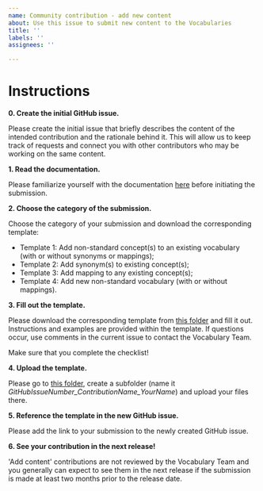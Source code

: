 ```yaml
---
name: Community contribution - add new content
about: Use this issue to submit new content to the Vocabularies
title: ''
labels: ''
assignees: ''

---
```


# Instructions


**0. Create the initial GitHub issue.**

Please create the initial issue that briefly describes the content of the intended contribution and the rationale behind it. This will allow us to keep track of requests and connect you with other contributors who may be working on the same content.

**1. Read the documentation.**

Please familiarize yourself with the documentation [here](https://github.com/OHDSI/Vocabulary-v5.0/wiki/Community-contribution) before initiating the submission.

**2. Choose the category of the submission.**

Choose the category of your submission and download the corresponding template:

- Template 1: Add non-standard concept(s) to an existing vocabulary (with or without synonyms or mappings);
- Template 2: Add synonym(s) to existing concept(s);
- Template 3: Add mapping to any existing concept(s);
- Template 4: Add new non-standard vocabulary (with or without mappings).

**3. Fill out the template.**

Please download the corresponding template from [this folder](https://drive.google.com/drive/u/1/folders/1D7hSGKQkWgJCAKXDNOjfoFcnRca0-57w) and fill it out. Instructions and examples are provided within the template. If questions occur, use comments in the current issue to contact the Vocabulary Team. 

Make sure that you complete the checklist!

**4. Upload the template.**

Please go to [this folder](https://drive.google.com/drive/u/1/folders/1wXB3CK08-sPa0EdyLlIL8jHaBkuH7k3g), create a subfolder (name it *GitHubIssueNumber_ContributionName_YourName*) and upload your files there.

**5. Reference the template in the new GitHub issue.**

Please add the link to your submission to the newly created GitHub issue.

**6. See your contribution in the next release!**

'Add content' contributions are not reviewed by the Vocabulary Team and you generally can expect to see them in the next release if the submission is made at least two months prior to the release date.
